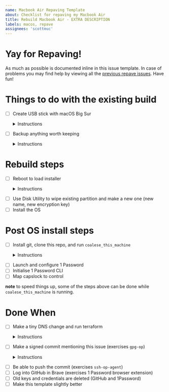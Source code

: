 ```yaml
---
name: Macbook Air Repaving Template
about: Checklist for repaving my Macbook Air
title: Rebuild Macbook Air - EXTRA DESCRIPTION
labels: macos, repave
assignees: 'scottmuc'
---
```

<!--
From: https://gist.github.com/pierrejoubert73/902cc94d79424356a8d20be2b382e1ab
<details>
  <summary>Instructions</summary>

  moar markdown
</details>
-->
# Yay for Repaving!

As much as possible is documented inline in this issue template. In case of problems you may find help by viewing
all the [previous repave issues][repave-history]. Have fun!

[repave-history]: https://github.com/scottmuc/infrastructure/issues?q=is%3Aissue+is%3Aclosed+label%3Amacos+label%3Arepave

# Things to do with the existing build

- [ ] Create USB stick with macOS Big Sur<details>
  <summary>Instructions</summary>
  **Big Sur** is the latest version supported by my Macbook Air hardware ([compatibility][compatibility-matrix],
  [macos history][macos-history]). I have an early 2014 13" model.

  * Format a USB (> 16GB) stick and name it UNTITLED
  * Fetch the latest version of macos from the App Store
  * Run the following

    ```
    $ sudo /Applications/Install\ macOS\ Big\ Sur.app/Contents/Resources/createinstallmedia --volume /Volumes/UNTITLED --nointeraction
    Password:
    Erasing disk: 0%... 10%... 20%... 30%... 100%
    Copying to disk: 0%... 10%... 20%... 30%... 40%... 50%... 60%... 70%... 80%... 90%... 100%
    Making disk bootable...
    Install media now available at "/Volumes/Install macOS Big Sur"
    ```
</details>

[compatibility-matrix]: https://niwtech.com/guides/apple/macbook-air/mac-os-compatibility/
[macos-history]: https://en.wikipedia.org/wiki/MacOS_version_history

- [ ] Backup anything worth keeping <details>
  <summary>Instructions</summary>

  Generally, this means look at the following directories for things that I might want to carry over to the fresh
  install or possibly consider saving to a cloud service:

  * `Desktop`
  * `Documents`
  * `Downloads`
</details>

# Rebuild steps

- [ ] Reboot to load installer <details>
  <summary>Instructions</summary>

  Hold down the **Option** key to trigger the boot selection menu.
</details>

- [ ] Use Disk Utility to wipe existing partition and make a new one (new name, new encryption key)
- [ ] Install the OS

# Post OS install steps

- [ ] Install git, clone this repo, and run `coalese_this_machine` <details>
  <summary>Instructions</summary>

  ```
  git # this will trigger the XCode installer which brings git along with it
  mkdir ~/workspace
  git clone https://github.com/scottmuc/infrastructure.git ~/workspace/infrastructure
  ~/workspace/infrastructure/homedirs/osx/coalesce_this_machine
  ```
</details>

- [ ] Launch and configure 1 Password
- [ ] Initialise 1 Password CLI
- [ ] Map capslock to control

**note** to speed things up, some of the steps above can be done while `coalese_this_machine` is running.

# Done When

- [ ] Make a tiny DNS change and run terraform<details>
  <summary>Instructions</summary>


    ```
    # Initialize and log into the 1 Password CLI
    initialize-1password
    opauth
    # Unlock the repo in order to access values in ./secrets dir
    cd ~/workspace/infrastructure
    locksmith unlock
    # Initialize Terraform and apply
    cd dns
    terraform init
    ./terraform_apply
    ```
</details>

- [ ] Make a signed commit mentioning this issue (exercises `gpg-op`)<details>
  <summary>Instructions</summary>


    ```
    # Initialize and log into the 1 Password CLI
    initialize-1password
    opauth
    gpg_op restore -e "scottATscottmuc.com"
    ```
</details>

- [ ] Be able to push the commit (exercises `ssh-op-agent`)
- [ ] Log into GitHub in Brave (exercises 1 Password browser extension)
- [ ] Old keys and credentials are deleted (GitHub and 1Password)
- [ ] Make this template slightly better
